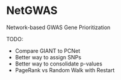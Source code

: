 # NetGWAS
Network-based GWAS Gene Prioritization

TODO:
- Compare GIANT to PCNet
- Better way to assign SNPs
- Better way to consolidate p-values
- PageRank vs Random Walk with Restart
